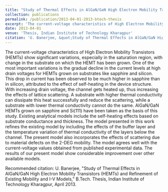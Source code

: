 ```yaml
---
title: "Study of Thermal Effects in AlGaN/GaN High Electron Mobility Transistors (HEMTs) and Refinement of Existing Mobility and I-V Models"
collection: publications
permalink: /publication/2013-04-01-2013-btech-thesis
excerpt: 'The current-voltage characteristics of High Electron Mobility Transistors (HEMTs) show significant variations, especially in the saturation region, with change in the substrate on which the HEMT has been grown. One of the most important variations is the gradual decline in the current levels at high drain voltages for HEMTs grown on substrates like sapphire and silicon. This drop in current has been observed to be much higher in sapphire than in silicon, attributed to the effect of self-heating in the device structure. With increasing drain voltage, the channel gets heated up, thus increasing the effects of lattice scattering. A substrate with higher thermal conductivity can dissipate this heat successfully and reduce the scattering, while a substrate with lower thermal conductivity cannot do the same. AlGaN/GaN HEMTs grown on sapphire and Si(111) have been taken as the basis of this study. Existing analytical models include the self-heating effects based on substrate conductance and thickness. The model presented in this work refines the existing model by including the effects of the buffer layer and the temperature variation of thermal conductivity of the layers below the channel. The present model also incorporates the effects of scattering due to material defects on the 2-DEG mobility. The model agrees well with the current-voltage values obtained from published experimental data. The results of our present model show considerable improvement over other available models.'
date: 2013-04-01
venue: 'Thesis, Indian Institute of Technology Kharagpur'
citation: 'U. Banerjee, &quot;Study of Thermal Effects in AlGaN/GaN High Electron Mobility Transistors (HEMTs) and Refinement of Existing Mobility and I-V Models,&quot; B.Tech. Thesis, Indian Institute of Technology Kharagpur, April 2013.'
---
```

The current-voltage characteristics of High Electron Mobility Transistors (HEMTs) show significant variations, especially in the saturation region, with change in the substrate on which the HEMT has been grown. One of the most important variations is the gradual decline in the current levels at high drain voltages for HEMTs grown on substrates like sapphire and silicon. This drop in current has been observed to be much higher in sapphire than in silicon, attributed to the effect of self-heating in the device structure. With increasing drain voltage, the channel gets heated up, thus increasing the effects of lattice scattering. A substrate with higher thermal conductivity can dissipate this heat successfully and reduce the scattering, while a substrate with lower thermal conductivity cannot do the same. AlGaN/GaN HEMTs grown on sapphire and Si(111) have been taken as the basis of this study. Existing analytical models include the self-heating effects based on substrate conductance and thickness. The model presented in this work refines the existing model by including the effects of the buffer layer and the temperature variation of thermal conductivity of the layers below the channel. The present model also incorporates the effects of scattering due to material defects on the 2-DEG mobility. The model agrees well with the current-voltage values obtained from published experimental data. The results of our present model show considerable improvement over other available models.

Recommended citation: U. Banerjee, "Study of Thermal Effects in AlGaN/GaN High Electron Mobility Transistors (HEMTs) and Refinement of Existing Mobility and I-V Models," B.Tech. Thesis, Indian Institute of Technology Kharagpur, April 2013.